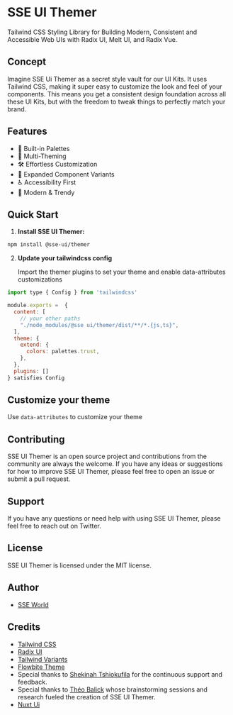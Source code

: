 # SSE UI Themer

Tailwind CSS Styling Library for Building Modern, Consistent and Accessible Web UIs with Radix UI, Melt UI, and Radix Vue.

## Concept

Imagine SSE Ui Themer as a secret style vault for our UI Kits. It uses Tailwind CSS, making it super easy to customize the look and feel of your components. This means you get a consistent design foundation across all these UI Kits, but with the freedom to tweak things to perfectly match your brand.

## Features

- 🎨 Built-in Palettes
- 🎨 Multi-Theming
- 🛠️ Effortless Customization
- 🚀 Expanded Component Variants
- ♿ Accessibility First
- 🌟 Modern & Trendy

## Quick Start

1. **Install SSE UI Themer:**

```bash
npm install @sse-ui/themer
```

2. **Update your tailwindcss config**

   Import the themer plugins to set your theme and enable data-attributes customizations

```javascript
import type { Config } from 'tailwindcss'

module.exports =  {
  content: [
    // your other paths
    "./node_modules/@sse ui/themer/dist/**/*.{js,ts}",
  ],
  theme: {
    extend: {
      colors: palettes.trust,
    },
  },
  plugins: []
} satisfies Config
```

## Customize your theme

Use `data-attributes` to customize your theme

## Contributing

SSE UI Themer is an open source project and contributions from the community are always the welcome. If you have any ideas or suggestions for how to improve SSE UI Themer, please feel free to open an issue or submit a pull request.

## Support

If you have any questions or need help with using SSE UI Themer, please feel free to reach out on Twitter.

## License

SSE UI Themer is licensed under the MIT license.

## Author

- [SSE World](https://github.com/sseworld)

## Credits

- [Tailwind CSS](https://www.tailwindcss.com)
- [Radix UI](https://www.radix-ui.com/)
- [Tailwind Variants](https://www.tailwind-variants.org/docs/introduction)
- [Flowbite Theme](https://flowbite.com/)
- Special thanks to [Shekinah Tshiokufila](https://twitter.com/tshiokufila) for the continuous support and feedback.
- Special thanks to [Théo Balick](https://twitter.com/theo_balick) whose brainstorming sessions and research fueled the creation of SSE UI Themer.
- [Nuxt Ui](https://ui.nuxt.com/)